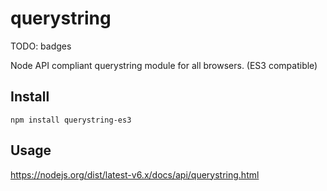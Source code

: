 # querystring

TODO: badges

Node API compliant querystring module for all browsers. (ES3 compatible)

## Install

    npm install querystring-es3

## Usage

<https://nodejs.org/dist/latest-v6.x/docs/api/querystring.html>
